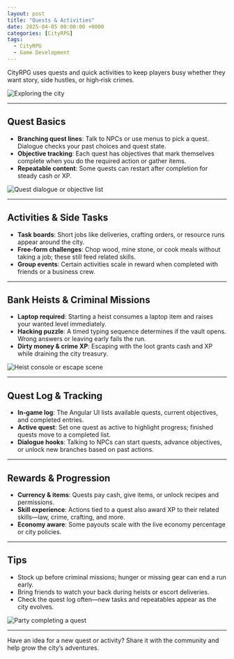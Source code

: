 ```yaml
---
layout: post
title: "Quests & Activities"
date: 2025-04-05 00:00:00 +0000
categories: [CityRPG]
tags:
  - CityRPG
  - Game Development
---
```


CityRPG uses quests and quick activities to keep players busy whether they want story, side hustles, or high‑risk crimes.

![Exploring the city](https://placehold.co/600x400?text=Placeholder&format=svg)

---

## Quest Basics

- **Branching quest lines**: Talk to NPCs or use menus to pick a quest. Dialogue checks your past choices and quest state.
- **Objective tracking**: Each quest has objectives that mark themselves complete when you do the required action or gather items.
- **Repeatable content**: Some quests can restart after completion for steady cash or XP.

![Quest dialogue or objective list](https://placehold.co/600x400?text=Placeholder&format=svg)

---

## Activities & Side Tasks

- **Task boards**: Short jobs like deliveries, crafting orders, or resource runs appear around the city.
- **Free‑form challenges**: Chop wood, mine stone, or cook meals without taking a job; these still feed related skills.
- **Group events**: Certain activities scale in reward when completed with friends or a business crew.

---

## Bank Heists & Criminal Missions

- **Laptop required**: Starting a heist consumes a laptop item and raises your wanted level immediately.
- **Hacking puzzle**: A timed typing sequence determines if the vault opens. Wrong answers or leaving early fails the run.
- **Dirty money & crime XP**: Escaping with the loot grants cash and XP while draining the city treasury.

![Heist console or escape scene](https://placehold.co/600x400?text=Placeholder&format=svg)

---

## Quest Log & Tracking

- **In‑game log**: The Angular UI lists available quests, current objectives, and completed entries.
- **Active quest**: Set one quest as active to highlight progress; finished quests move to a completed list.
- **Dialogue hooks**: Talking to NPCs can start quests, advance objectives, or unlock new branches based on past actions.

---

## Rewards & Progression

- **Currency & items**: Quests pay cash, give items, or unlock recipes and permissions.
- **Skill experience**: Actions tied to a quest also award XP to their related skills—law, crime, crafting, and more.
- **Economy aware**: Some payouts scale with the live economy percentage or city policies.

---

## Tips

- Stock up before criminal missions; hunger or missing gear can end a run early.
- Bring friends to watch your back during heists or escort deliveries.
- Check the quest log often—new tasks and repeatables appear as the city evolves.

![Party completing a quest](https://placehold.co/600x400?text=Placeholder&format=svg)

---

Have an idea for a new quest or activity? Share it with the community and help grow the city’s adventures.

